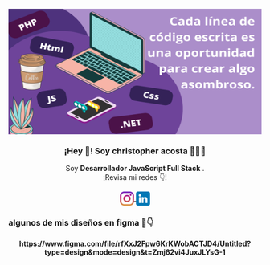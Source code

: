 <p align="center" width="300">
   <img align="center" width="800" height="250" src="https://github.com/pockx96/pockx96/blob/main/Baner%20Main.jpg" />
   <h3 align="center">¡Hey 👋! Soy christopher acosta 👨🏻‍💻</h3>
</p>

<p align="center">Soy <strong>Desarrollador JavaScript Full Stack</strong> .<br />¡Revisa mi redes 👇!</p>
<p align="center">
  <a href="https://www.instagram.com/cristopheracosta96/" target="blank">
    <img align="center" src="https://github.com/pockx96/pockx96/blob/main/instagram.png" alt="midu.dev" height="28px" width="28px" />
  </a>
  <a href="https://www.linkedin.com/in/cristopher-acosta-rios-3b7b691b0/" target="blank">
    <img align="center" src="https://github.com/pockx96/pockx96/blob/main/linkedin.png" alt="midu.dev" height="28px" width="28px" />
  </a>
</p>

### algunos de mis diseños en figma 📸👇
<p align="center"><strong>https://www.figma.com/file/rfXxJ2Fpw6KrKWobACTJD4/Untitled?type=design&mode=design&t=Zmj62vi4JuxJLYsG-1</strong>

